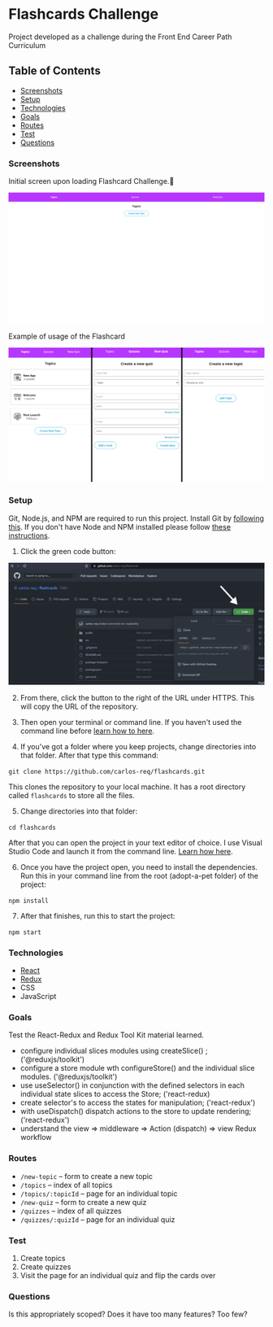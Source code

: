 # Flashcards Challenge

Project developed as a challenge during the Front End Career Path Curriculum

## Table of Contents

- [Screenshots](#screenshots)
- [Setup](#setup)
- [Technologies](#technologies)
- [Goals](#goals)
- [Routes](#routes)
- [Test](#test)
- [Questions](#questions)

### Screenshots

Initial screen upon loading Flashcard Challenge.🙂

<p align="center">
    <img alt="Flashcard Challenge Home Page" src="images/Homepage.png">
</p>

Example of usage of the Flashcard

<p align="center">
    <img alt="All three pages in the application" src="images/3screens.png">
</p>

### Setup

Git, Node.js, and NPM are required to run this project. Install Git by [following this](https://git-scm.com/book/en/v2/Getting-Started-Installing-Git). If you don't have Node and NPM installed please follow [these instructions](https://docs.npmjs.com/downloading-and-installing-node-js-and-npm).

1. Click the green code button:

<img alt="Screenshot showing the green code button on GitHub" src="images/clone.png">

2. From there, click the button to the right of the URL under HTTPS. This will copy the URL of the repository.

3. Then open your terminal or command line. If you haven't used the command line before [learn how to here](https://www.theodinproject.com/lessons/foundations-command-line-basics).

4. If you've got a folder where you keep projects, change directories into that folder. After that type this command:

`git clone https://github.com/carlos-req/flashcards.git `

This clones the repository to your local machine. It has a root directory called `flashcards` to store all the files.

5. Change directories into that folder:

`cd flashcards`

After that you can open the project in your text editor of choice. I use Visual Studio Code and launch it from the command line. [Learn how here](https://code.visualstudio.com/docs/setup/mac).

6. Once you have the project open, you need to install the dependencies. Run this in your command line from the root (adopt-a-pet folder) of the project:

`npm install`

7. After that finishes, run this to start the project:

`npm start`

### Technologies

- [React](https://reactjs.org/docs/getting-started.html)
- [Redux](https://redux.js.org/introduction/getting-started)
- CSS
- JavaScript

### Goals

Test the React-Redux and Redux Tool Kit material learned.

- configure individual slices modules using createSlice() ; ('@reduxjs/toolkit')
- configure a store module wth configureStore() and the individual slice modules. ('@reduxjs/toolkit')
- use useSelector() in conjunction with the defined selectors in each individual state slices to access the Store; ('react-redux)
- create selector's to access the states for manipulation; ('react-redux')
- with useDispatch() dispatch actions to the store to update rendering; ('react-redux')
- understand the view => middleware => Action (dispatch) => view Redux workflow

### Routes

- `/new-topic` – form to create a new topic
- `/topics` – index of all topics
- `/topics/:topicId` – page for an individual topic
- `/new-quiz` – form to create a new quiz
- `/quizzes` – index of all quizzes
- `/quizzes/:quizId` – page for an individual quiz

### Test

1. Create topics
2. Create quizzes
3. Visit the page for an individual quiz and flip the cards over

### Questions

Is this appropriately scoped? Does it have too many features? Too few?
